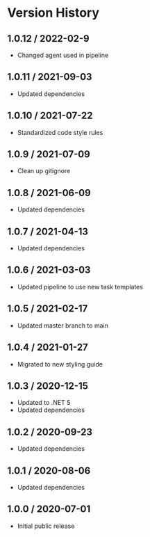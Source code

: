 # Version History

## 1.0.12 / 2022-02-9

- Changed agent used in pipeline

## 1.0.11 / 2021-09-03

- Updated dependencies

## 1.0.10 / 2021-07-22

- Standardized code style rules

## 1.0.9 / 2021-07-09

- Clean up gitignore

## 1.0.8 / 2021-06-09

- Updated dependencies

## 1.0.7 / 2021-04-13

- Updated dependencies

## 1.0.6 / 2021-03-03

- Updated pipeline to use new task templates

## 1.0.5 / 2021-02-17

- Updated master branch to main

## 1.0.4 / 2021-01-27

- Migrated to new styling guide

## 1.0.3 / 2020-12-15

- Updated to .NET 5
- Updated dependencies

## 1.0.2 / 2020-09-23

- Updated dependencies

## 1.0.1 / 2020-08-06

- Updated dependencies

## 1.0.0 / 2020-07-01

- Initial public release
